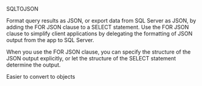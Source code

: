 SQLTOJSON

Format query results as JSON, or export data from SQL Server as JSON, by adding the FOR JSON clause to a SELECT statement. Use the FOR JSON clause to simplify client applications by delegating the formatting of JSON output from the app to SQL Server.

When you use the FOR JSON clause, you can specify the structure of the JSON output explicitly, or let the structure of the SELECT statement determine the output.

Easier to convert to objects
